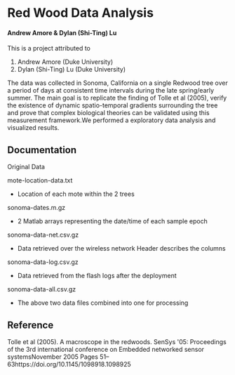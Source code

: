 # Red Wood Data Analysis
#### Andrew Amore & Dylan (Shi-Ting) Lu

This is a project attributed to 
1. Andrew Amore (Duke University)
2. Dylan (Shi-Ting) Lu (Duke University)


The data was collected in Sonoma, California on a single Redwood tree over a period of days at consistent time intervals during
the late spring/early summer. The main goal is to replicate the finding of Tolle et al (2005),  verify the existence of dynamic spatio-temporal gradients surrounding the tree and prove that complex biological theories can be validated using this measurement framework.We performed a exploratory data analysis and visualized results. 

## Documentation
Original Data

mote-location-data.txt
  - Location of each mote within the 2 trees

sonoma-dates.m.gz 
  - 2 Matlab arrays representing the date/time of each sample epoch

sonoma-data-net.csv.gz
  - Data retrieved over the wireless network
    Header describes the columns

sonoma-data-log.csv.gz
  - Data retrieved from the flash logs after the deployment

sonoma-data-all.csv.gz
  - The above two data files combined into one for processing


## Reference
Tolle et al (2005). A macroscope in the redwoods. SenSys '05: Proceedings of the 3rd international conference on Embedded networked sensor systemsNovember 2005 Pages 51–63https://doi.org/10.1145/1098918.1098925
